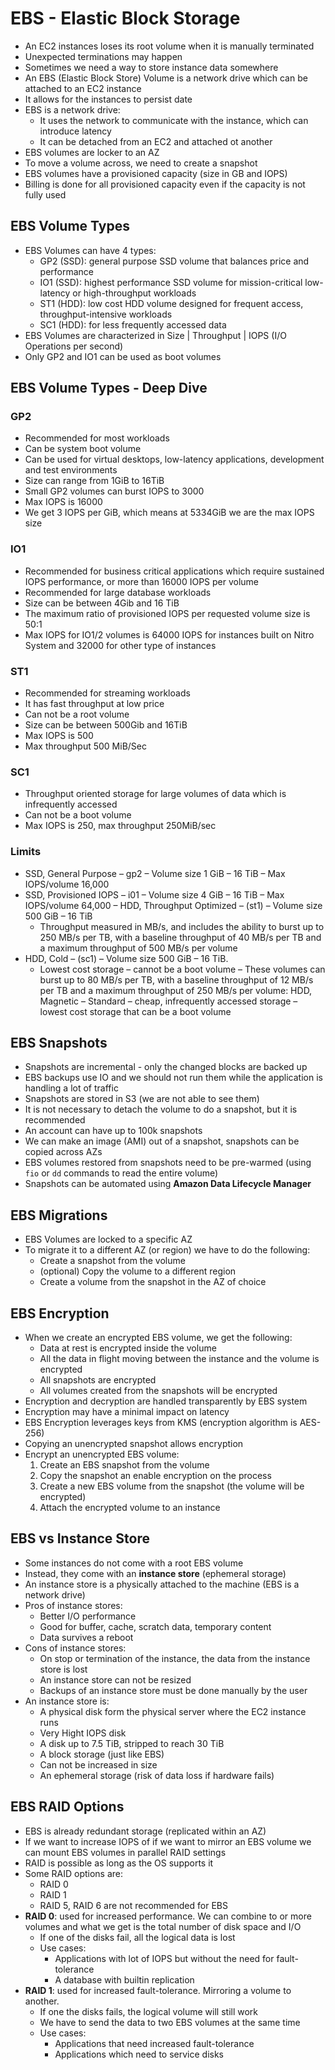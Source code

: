 # EBS - Elastic Block Storage

- An EC2 instances loses its root volume when it is manually terminated
- Unexpected terminations may happen
- Sometimes we need a way to store instance data somewhere
- An EBS (Elastic Block Store) Volume is a network drive which can be attached to an EC2 instance
- It allows for the instances to persist date
- EBS is a network drive:
    - It uses the network to communicate with the instance, which can introduce latency
    - It can be detached from an EC2 and attached ot another
- EBS volumes are locker to an AZ
- To move a volume across, we need to create a snapshot
- EBS volumes have a provisioned capacity (size in GB and IOPS)
- Billing is done for all provisioned capacity even if the capacity is not fully used

## EBS Volume Types

- EBS Volumes can have 4 types:
    - GP2 (SSD): general purpose SSD volume that balances price and performance
    - IO1 (SSD): highest performance SSD volume for mission-critical low-latency or high-throughput workloads
    - ST1 (HDD): low cost HDD volume designed for frequent access, throughput-intensive workloads
    - SC1 (HDD): for less frequently accessed data
- EBS Volumes are characterized in Size | Throughput | IOPS (I/O Operations per second)
- Only GP2 and IO1 can be used as boot volumes

## EBS Volume Types - Deep Dive

### GP2

- Recommended for most workloads
- Can be system boot volume
- Can be used for virtual desktops, low-latency applications, development and test environments
- Size can range from 1GiB to 16TiB
- Small GP2 volumes can burst IOPS to 3000
- Max IOPS is 16000
- We get 3 IOPS per GiB, which means at 5334GiB we are the max IOPS size

### IO1 

- Recommended for business critical applications which require sustained IOPS performance, or more than 16000 IOPS per volume
- Recommended for large database workloads
- Size can be between 4Gib and 16 TiB
- The maximum ratio of provisioned IOPS per requested volume size is 50:1
- Max IOPS for IO1/2 volumes is 64000 IOPS for instances built on Nitro System and 32000 for other type of instances

### ST1

- Recommended for streaming workloads
- It has fast throughput at low price
- Can not be a root volume
- Size can be between 500Gib and 16TiB
- Max IOPS is 500
- Max throughput 500 MiB/Sec

### SC1

- Throughput oriented storage for large volumes of data which is infrequently accessed
- Can not be a boot volume
- Max IOPS is 250, max throughput 250MiB/sec

### Limits

- SSD, General Purpose – gp2
    – Volume size 1 GiB – 16 TiB
    – Max IOPS/volume 16,000
- SSD, Provisioned IOPS – i01
    – Volume size 4 GiB – 16 TiB
    – Max IOPS/volume 64,000
– HDD, Throughput Optimized – (st1)
    – Volume size 500 GiB – 16 TiB 
    - Throughput measured in MB/s, and includes the ability to burst up to 250 MB/s per TB, with a baseline throughput of 40 MB/s per TB and a maximum throughput of 500 MB/s per volume
- HDD, Cold – (sc1)
    – Volume size 500 GiB – 16 TiB.
    - Lowest cost storage – cannot be a boot volume
– These volumes can burst up to 80 MB/s per TB, with a baseline throughput of 12 MB/s per TB and a maximum throughput of 250 MB/s per volume: HDD, Magnetic – Standard – cheap, infrequently accessed storage – lowest cost storage that can be a boot volume

## EBS Snapshots

- Snapshots are incremental - only the changed blocks are backed up
- EBS backups use IO and we should not run them while the application is handling a lot of traffic
- Snapshots are stored in S3 (we are not able to see them)
- It is not necessary to detach the volume to do a snapshot, but it is recommended
- An account can have up to 100k snapshots
- We can make an image (AMI) out of a snapshot, snapshots can be copied across AZs
- EBS volumes restored from snapshots need to be pre-warmed (using `fio` or `dd` commands to read the entire volume)
- Snapshots can be automated using **Amazon Data Lifecycle Manager**

## EBS Migrations

- EBS Volumes are locked to a specific AZ
- To migrate it to a different AZ (or region) we have to do the following:
    - Create a snapshot from the volume
    - (optional) Copy the volume to a different region
    - Create a volume from the snapshot in the AZ of choice

## EBS Encryption

- When we create an encrypted EBS volume, we get the following:
    - Data at rest is encrypted inside the volume
    - All the data in flight moving between the instance and the volume is encrypted
    - All snapshots are encrypted
    - All volumes created from the snapshots will be encrypted
- Encryption and decryption are handled transparently by EBS system
- Encryption may have a minimal impact on latency
- EBS Encryption leverages keys from KMS (encryption algorithm is AES-256)
- Copying an unencrypted snapshot allows encryption
- Encrypt an unencrypted EBS volume:
    1. Create an EBS snapshot from the volume
    2. Copy the snapshot an enable encryption on the process
    3. Create a new EBS volume from the snapshot (the volume will be encrypted)
    4. Attach the encrypted volume to an instance

## EBS vs Instance Store

- Some instances do not come with a root EBS volume
- Instead, they come with an **instance store** (ephemeral storage)
- An instance store is  a physically attached to the machine (EBS is a network drive)
- Pros of instance stores:
    - Better I/O performance
    - Good for buffer, cache, scratch data, temporary content
    - Data survives a reboot
- Cons of instance stores:
    - On stop or termination of the instance, the data from the instance store is lost
    - An instance store can not be resized
    - Backups of an instance store must be done manually by the user
- An instance store is:
    - A physical disk form the physical server where the EC2 instance runs
    - Very Hight IOPS disk
    - A disk up to 7.5 TiB, stripped to reach 30 TiB
    - A block storage (just like EBS)
    - Can not be increased in size
    - An ephemeral storage (risk of data loss if hardware fails)

## EBS RAID Options

- EBS is already redundant storage (replicated within an AZ)
- If we want to increase IOPS of if we want to mirror an EBS volume we can mount EBS volumes in parallel RAID settings
- RAID is possible as long as the OS supports it
- Some RAID options are:
    - RAID 0
    - RAID 1
    - RAID 5, RAID 6 are not recommended for EBS
- **RAID 0**: used for increased performance. We can combine to or more volumes and what we get is the total number of disk space and I/O
    - If one of the disks fail, all the logical data is lost
    - Use cases:
        - Applications with lot of IOPS but without the need for fault-tolerance
        - A database with builtin replication
- **RAID 1**: used for increased fault-tolerance. Mirroring a volume to another.
    - If one the disks fails, the logical volume will still work
    - We have to send the data to two EBS volumes at the same time
    - Use cases:
        - Applications that need increased fault-tolerance
        - Applications which need to service disks